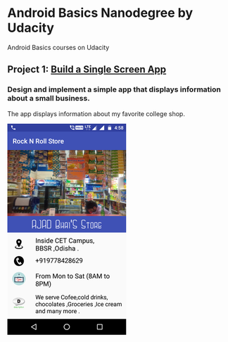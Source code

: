 # Android Basics Nanodegree by Udacity
Android Basics courses on Udacity

## Project 1: [Build a Single Screen App](https://github.com/chinmaydas96/Android/tree/master/RockNRoll)
### Design and implement a simple app that displays information about a small business.
The app displays information about my favorite college shop. 

<img src="AppScreenshots/RockNRollShop.png" width="270">